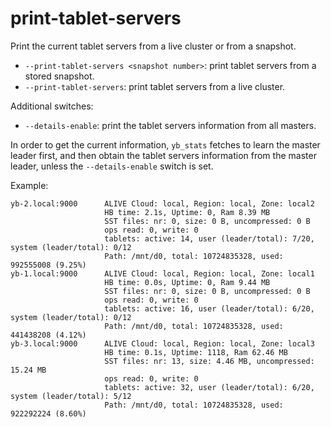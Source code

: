 # print-tablet-servers
Print the current tablet servers from a live cluster or from a snapshot.

- `--print-tablet-servers <snapshot number>`: print tablet servers from a stored snapshot.
- `--print-tablet-servers`: print tablet servers from a live cluster.

Additional switches:
- `--details-enable`: print the tablet servers information from all masters.

In order to get the current information, `yb_stats` fetches to learn the master leader first, and then obtain the tablet servers information from the master leader, unless the `--details-enable` switch is set.

Example:
```
yb-2.local:9000      ALIVE Cloud: local, Region: local, Zone: local2
                     HB time: 2.1s, Uptime: 0, Ram 8.39 MB
                     SST files: nr: 0, size: 0 B, uncompressed: 0 B
                     ops read: 0, write: 0
                     tablets: active: 14, user (leader/total): 7/20, system (leader/total): 0/12
                     Path: /mnt/d0, total: 10724835328, used: 992555008 (9.25%)
yb-1.local:9000      ALIVE Cloud: local, Region: local, Zone: local1
                     HB time: 0.0s, Uptime: 0, Ram 9.44 MB
                     SST files: nr: 0, size: 0 B, uncompressed: 0 B
                     ops read: 0, write: 0
                     tablets: active: 16, user (leader/total): 6/20, system (leader/total): 0/12
                     Path: /mnt/d0, total: 10724835328, used: 441438208 (4.12%)
yb-3.local:9000      ALIVE Cloud: local, Region: local, Zone: local3
                     HB time: 0.1s, Uptime: 1118, Ram 62.46 MB
                     SST files: nr: 13, size: 4.46 MB, uncompressed: 15.24 MB
                     ops read: 0, write: 0
                     tablets: active: 32, user (leader/total): 6/20, system (leader/total): 5/12
                     Path: /mnt/d0, total: 10724835328, used: 922292224 (8.60%)
```